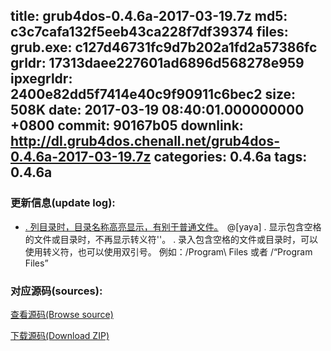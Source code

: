 title: grub4dos-0.4.6a-2017-03-19.7z
md5: c3c7cafa132f5eeb43ca228f7df39374
files:
  grub.exe: c127d46731fc9d7b202a1fd2a57386fc
  grldr: 17313daee227601ad6896d568278e959
  ipxegrldr: 2400e82dd5f7414e40c9f90911c6bec2
size: 508K
date: 2017-03-19 08:40:01.000000000 +0800
commit: 90167b05
downlink: http://dl.grub4dos.chenall.net/grub4dos-0.4.6a-2017-03-19.7z
categories: 0.4.6a
tags: 0.4.6a
---


### 更新信息(update log):
  * [﻿. 列目录时，目录名称高亮显示，有别于普通文件。](https://github.com/chenall/grub4dos/commit/90167b05d2e1ff42eeda730b5ef17bd036dd37c1)　@[yaya]
    . 显示包含空格的文件或目录时，不再显示转义符'\'。
    . 录入包含空格的文件或目录时，可以使用转义符，也可以使用双引号。
      例如：/Program\ Files    或者    /“Program Files”

### 对应源码(sources):
  [查看源码(Browse source)](https://github.com/chenall/grub4dos/tree/90167b05d2e1ff42eeda730b5ef17bd036dd37c1)

  [下载源码(Download ZIP)](https://github.com/chenall/grub4dos/archive/90167b05d2e1ff42eeda730b5ef17bd036dd37c1.zip)
